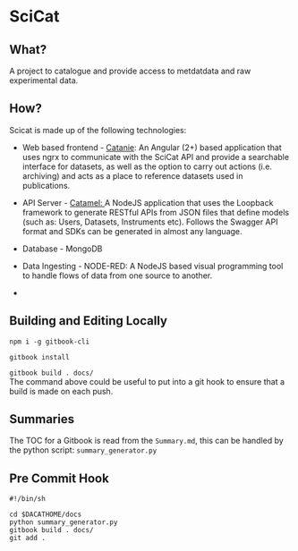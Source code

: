 # SciCat

## What?

A project to catalogue and provide access to metdatdata and raw experimental data.

## How?

Scicat is made up of the following technologies:

* Web based frontend - [Catanie](https://github.com/SciCatProject/catanie): An Angular \(2+\) based application that uses ngrx to communicate with the SciCat API and provide a searchable interface for datasets, as well as the option to carry out actions \(i.e. archiving\) and acts as a place to reference datasets used in publications.

* API Server - [Catamel: ](https://github.com/SciCatProject/catamel)A NodeJS application that uses the Loopback framework to generate RESTful APIs from JSON files that define models \(such as: Users, Datasets, Instruments etc\). Follows the Swagger API format and SDKs can be generated in almost any language.

* Database - MongoDB

* Data Ingesting - NODE-RED: A NodeJS based visual programming tool to handle flows of data from one source to another.
* 
## Building and Editing Locally

`npm i -g gitbook-cli`

`gitbook install`

`gitbook build . docs/`  
The command above could be useful to put into a git hook to ensure that a build is made on each push.

## Summaries

The TOC for a Gitbook is read from the `Summary.md`, this can be handled by the python script: `summary_generator.py`

## Pre Commit Hook

```
#!/bin/sh

cd $DACATHOME/docs
python summary_generator.py
gitbook build . docs/
git add .
```





